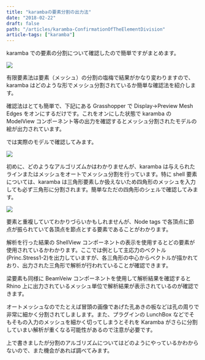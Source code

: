 ```yaml
---
title: "karambaの要素分割の出力法"
date: "2018-02-22"
draft: false
path: "/articles/karamba-ConfirmationOfTheElementDivision"
article-tags: ["karamba"]
---
```


karamba での要素の分割について確認したので簡単ですがまとめます。

[![](https://1.bp.blogspot.com/-7zFHVLMZU8I/Wo2DBhSQU1I/AAAAAAAABfs/lEK54qOkZj0FN670pBoIu1aGvq_VcLp0ACLcBGAs/s320/%25E3%2582%25BF%25E3%2582%25A4%25E3%2583%2588%25E3%2583%25AB.PNG)](https://1.bp.blogspot.com/-7zFHVLMZU8I/Wo2DBhSQU1I/AAAAAAAABfs/lEK54qOkZj0FN670pBoIu1aGvq_VcLp0ACLcBGAs/s1600/%25E3%2582%25BF%25E3%2582%25A4%25E3%2583%2588%25E3%2583%25AB.PNG)

有限要素法は要素（メッシュ）の分割の塩梅で結果がかなり変わりますので、karamba はどのような形でメッシュ分割されているか簡単な確認法を紹介します。

確認法はとても簡単で、下記にある Grasshopper で Display→Preview Mesh Edges をオンにするだけです。これをオンにした状態で karamba の ModelView コンポーネント等の出力を確認するとメッシュ分割されたモデルの絵が出力されています。

では実際のモデルで確認してみます。

[![](https://1.bp.blogspot.com/-e4Y29hl_SF0/Wo2FEMnPzpI/AAAAAAAABf4/F3EEYPZru9sfJx8Rsj8pTbwxlN06vofKACLcBGAs/s640/%25E3%2583%25A1%25E3%2583%2583%25E3%2582%25B7%25E3%2583%25A5%25E7%25A2%25BA%25E8%25AA%258D%25E4%25BD%258D%25E7%25BD%25AE.PNG)](https://1.bp.blogspot.com/-e4Y29hl_SF0/Wo2FEMnPzpI/AAAAAAAABf4/F3EEYPZru9sfJx8Rsj8pTbwxlN06vofKACLcBGAs/s1600/%25E3%2583%25A1%25E3%2583%2583%25E3%2582%25B7%25E3%2583%25A5%25E7%25A2%25BA%25E8%25AA%258D%25E4%25BD%258D%25E7%25BD%25AE.PNG)

初めに、どのようなアルゴリズムかはわかりませんが、karamba は与えられたラインまたはメッシュをオートでメッシュ分割を行っています。特に shell 要素については、karamba は三角形要素しか扱えないため四角形のメッシュを入力しても必ず三角形に分割されます。簡単なただの四角形のシェルで確認してみます。

[![](https://4.bp.blogspot.com/-e020iYlqMIw/Wo2IjBxl9xI/AAAAAAAABgQ/Bkx70dL5FsIZvLT8RLXhX1K6hVwhCHR8ACLcBGAs/s640/%25E5%2588%2586%25E5%2589%25B2%25E7%25A2%25BA%25E8%25AA%258D.PNG)](https://4.bp.blogspot.com/-e020iYlqMIw/Wo2IjBxl9xI/AAAAAAAABgQ/Bkx70dL5FsIZvLT8RLXhX1K6hVwhCHR8ACLcBGAs/s1600/%25E5%2588%2586%25E5%2589%25B2%25E7%25A2%25BA%25E8%25AA%258D.PNG)

要素と重複していてわかりづらいかもしれませんが、Node tags で各頂点に節点が振られていて各頂点を節点とする要素であることがわかります。

解析を行った結果の ShellView コンポーネントの表示を使用するとどの要素が使用されているかわかります。ここでは例として主応力のベクトル(Princ.Stress1-2)を出力していますが、各三角形の中心からベクトルが描かれており、出力された三角形で解析が行われていることが確認できます。

梁要素も同様に BeamVeiw コンポーネントを使用して解析結果を確認すると Rhino 上に出力されているメッシュ単位で解析結果が表示されているのが確認できます。

オートメッシュなのでたとえば冒頭の画像であげた孔あきの板などは孔の周りで非常に細かく分割されてしまします。また、プラグインの LunchBox などでそもそもの入力のメッシュを細かく切ってしまうとそれを Karamba がさらに分割していまい解析が重くなる可能性があるので注意が必要です。

上で書きましたが分割のアルゴリズムについてはどのようにやっているかわからないので、また機会があれば調べてみます。
